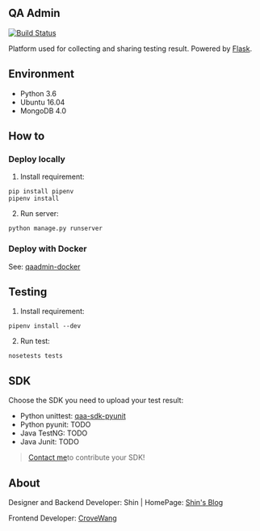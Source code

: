 ## QA Admin

[![Build Status](https://travis-ci.org/intest-tech/qaadmin.svg?branch=master)](https://travis-ci.org/intest-tech/qaadmin)

Platform used for collecting and sharing testing result. Powered by [Flask](https://github.com/pallets/flask).

## Environment

- Python 3.6
- Ubuntu 16.04
- MongoDB 4.0

## How to

### Deploy locally

1. Install requirement:
```
pip install pipenv
pipenv install
```

2. Run server:
```
python manage.py runserver
```

### Deploy with Docker

See: [qaadmin-docker](https://github.com/intest-tech/qaadmin-docker)

## Testing

1. Install requirement:
```
pipenv install --dev
```

2. Run test:
```
nosetests tests
```

## SDK

Choose the SDK you need to upload your test result:

- Python unittest: [qaa-sdk-pyunit](https://github.com/intest-tech/qaa-sdk-pyunit)
- Python pyunit: TODO
- Java TestNG: TODO
- Java Junit: TODO

> [Contact me](mailto:ityoung@foxmail.com)to contribute your SDK!

## About

Designer and Backend Developer: Shin | HomePage: [Shin's Blog](https://intest.tech)

Frontend Developer: [CroveWang](https://github.com/orgs/intest-tech/people/MinistryWJW)
